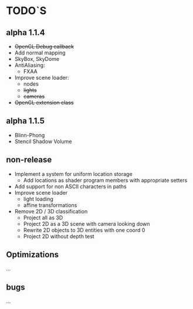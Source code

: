 # TODO`S

## alpha 1.1.4
* ~~OpenGL Debug callback~~
* Add normal mapping
* SkyBox, SkyDome
* AntiAliasing:
  * FXAA
* Improve scene loader:
  * nodes
  * ~~lights~~
  * ~~cameras~~
* ~~OpenGL extension class~~

## alpha 1.1.5
* Blinn-Phong
* Stencil Shadow Volume

## non-release
* Implement a system for uniform location storage  
  * Add locations as shader program members with appropriate setters
* Add support for non ASCII characters in paths
* Improve scene loader
  * light loading
  * affine transformations
* Remove 2D / 3D classification
  * Project all as 3D
  * Project 2D as a 3D scene with camera looking down
  * Rewrite 2D objects to 3D entities with one coord 0
  * Project 2D without depth test

## Optimizations
...

## bugs
...
